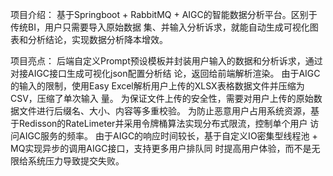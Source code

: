项目介绍： 
基于Springboot + RabbitMQ + AIGC的智能数据分析平台。区别于传统BI，用户只需要导入原始数据
集、并输入分析诉求，就能自动生成可视化图表和分析结论，实现数据分析降本增效。

项目亮点：
后端自定义Prompt预设模板并封装用户输入的数据和分析诉求，通过对接AIGC接口生成可视化json配置分析结
论，返回给前端解析渲染。
由于AIGC的输入的限制，使用Easy Excel解析用户上传的XLSX表格数据文件并压缩为CSV，压缩了单次输入
量。
为保证文件上传的安全性，需要对用户上传的原始数据文件进行后缀名、大小、内容等多重校验。
为防止恶意用户占用系统资源，基于Redisson的RateLimeter并采用令牌桶算法实现分布式限流，控制单个用户
访问AIGC服务的频率。
由于AIGC的响应时间较长，基于自定义IO密集型线程池 + MQ实现异步的调用AIGC接口，支持更多用户排队同
时提高用户体验，而不是无限给系统压力导致提交失败。
